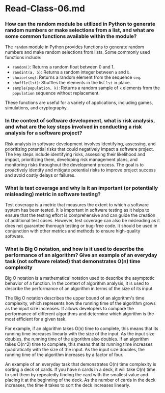 # Read-Class-06.md

### How can the random module be utilized in Python to generate random numbers or make selections from a list, and what are some common functions available within the module?

The `random` module in Python provides functions to generate random numbers and make random selections from lists. Some commonly used functions include:

- `random()`: Returns a random float between 0 and 1.
- `randint(a, b)`: Returns a random integer between `a` and `b`.
- `choice(seq)`: Returns a random element from the sequence `seq`.
- `shuffle(lst)`: Shuffles the elements in the list `lst` in place.
- `sample(population, k)`: Returns a random sample of `k` elements from the `population` sequence without replacement.

These functions are useful for a variety of applications, including games, simulations, and cryptography.

### In the context of software development, what is risk analysis, and what are the key steps involved in conducting a risk analysis for a software project?

Risk analysis in software development involves identifying, assessing, and prioritizing potential risks that could negatively impact a software project. The key steps include identifying risks, assessing their likelihood and impact, prioritizing them, developing risk management plans, and monitoring risks throughout the development process. The goal is to proactively identify and mitigate potential risks to improve project success and avoid costly delays or failures.

### What is test coverage and why is it an important (or potentially misleading) metric in software testing?

Test coverage is a metric that measures the extent to which a software system has been tested. It is important in software testing as it helps to ensure that the testing effort is comprehensive and can guide the creation of additional test cases. However, test coverage can also be misleading as it does not guarantee thorough testing or bug-free code. It should be used in conjunction with other metrics and methods to ensure high-quality software.

### What is Big O notation, and how is it used to describe the performance of an algorithm? Give an example of an everyday task (not software related) that demonstrates O(n) time complexity

Big O notation is a mathematical notation used to describe the asymptotic behavior of a function. In the context of algorithm analysis, it is used to describe the performance of an algorithm in terms of the size of its input.

The Big O notation describes the upper bound of an algorithm's time complexity, which represents how the running time of the algorithm grows as the input size increases. It allows developers to compare the performance of different algorithms and determine which algorithm is the most efficient for a given task.

For example, if an algorithm takes O(n) time to complete, this means that its running time increases linearly with the size of the input. As the input size doubles, the running time of the algorithm also doubles. If an algorithm takes O(n^2) time to complete, this means that its running time increases quadratically with the size of the input. As the input size doubles, the running time of the algorithm increases by a factor of four.

An example of an everyday task that demonstrates O(n) time complexity is sorting a deck of cards. If you have n cards in a deck, it will take O(n) time to sort them by repeatedly finding the card with the smallest value and placing it at the beginning of the deck. As the number of cards in the deck increases, the time it takes to sort the deck increases linearly.
